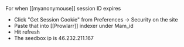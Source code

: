 
For when [[myanonymouse]] session ID expires
- Click "Get Session Cookie" from Preferences -> Security on the site
- Paste that into [[Prowlarr]] indexer under Mam_id
- Hit refresh
- The seedbox ip is 46.232.211.167
